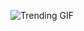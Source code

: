 ![Trending GIF](https://media1.giphy.com/media/v1.Y2lkPThiYjIxNzcyMG1oenNzYWVlN2NiNGc0eHV6MG9wYWNjOHNtbG5iYXVjcDE2YWRmYiZlcD12MV9naWZzX3NlYXJjaCZjdD1n/CuuSHzuc0O166MRfjt/giphy.gif)
